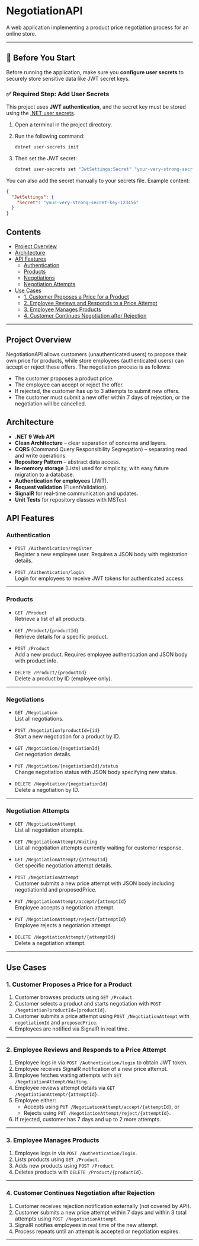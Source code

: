 # NegotiationAPI

A web application implementing a product price negotiation process for an online store.

---

## 📌 Before You Start

Before running the application, make sure you **configure user secrets** to securely store sensitive data like JWT secret keys.

### ✅ Required Step: Add User Secrets

This project uses **JWT authentication**, and the secret key must be stored using the [.NET user secrets](https://learn.microsoft.com/en-us/aspnet/core/security/app-secrets).

1. Open a terminal in the project directory.
2. Run the following command:

   ```bash
   dotnet user-secrets init
3. Then set the JWT secret:
   ```bash
   dotnet user-secrets set "JwtSettings:Secret" "your-very-strong-secret-key-123456"
   
You can also add the secret manually to your secrets file. Example content:

  ```json
  {
    "JwtSettings": {
      "Secret": "your-very-strong-secret-key-123456"
    }
  }
```
## Contents

- [Project Overview](#project-overview)
- [Architecture](#architecture)
- [API Features](#api-features)
  - [Authentication](#authentication)
  - [Products](#products)
  - [Negotiations](#negotiations)
  - [Negotiation Attempts](#negotiation-attempts)
- [Use Cases](#use-cases)
  - [1. Customer Proposes a Price for a Product](#1-customer-proposes-a-price-for-a-product)
  - [2. Employee Reviews and Responds to a Price Attempt](#2-employee-reviews-and-responds-to-a-price-attempt)
  - [3. Employee Manages Products](#3-employee-manages-products)
  - [4. Customer Continues Negotiation after Rejection](#4-customer-continues-negotiation-after-rejection)

---

## Project Overview

NegotiationAPI allows customers (unauthenticated users) to propose their own price for products, while store employees (authenticated users) can accept or reject these offers. The negotiation process is as follows:

- The customer proposes a product price.
- The employee can accept or reject the offer.
- If rejected, the customer has up to 3 attempts to submit new offers.
- The customer must submit a new offer within 7 days of rejection, or the negotiation will be cancelled.

## Architecture

- **.NET 9 Web API**
- **Clean Architecture** – clear separation of concerns and layers.
- **CQRS** (Command Query Responsibility Segregation) – separating read and write operations.
- **Repository Pattern** – abstract data access.
- **In-memory storage** (Lists) used for simplicity, with easy future migration to a database.
- **Authentication for employees** (JWT).
- **Request validation** (FluentValidation).
- **SignalR** for real-time communication and updates.
- **Unit Tests** for repository classes with MSTest

## API Features

### Authentication

- `POST /Authentication/register`  
  Register a new employee user. Requires a JSON body with registration details.

- `POST /Authentication/login`  
  Login for employees to receive JWT tokens for authenticated access.

---

### Products

- `GET /Product`  
  Retrieve a list of all products.

- `GET /Product/{productId}`  
  Retrieve details for a specific product.

- `POST /Product`  
  Add a new product. Requires employee authentication and JSON body with product info.

- `DELETE /Product/{productId}`  
  Delete a product by ID (employee only).

---

### Negotiations

- `GET /Negotiation`  
  List all negotiations.

- `POST /Negotiation?productId={id}`  
  Start a new negotiation for a product by ID.

- `GET /Negotiation/{negotiationId}`  
  Get negotiation details.

- `PUT /Negotiation/{negotiationId}/status`  
  Change negotiation status with JSON body specifying new status.

- `DELETE /Negotiation/{negotiationId}`  
  Delete a negotiation by ID.

---

### Negotiation Attempts

- `GET /NegotiationAttempt`  
  List all negotiation attempts.

- `GET /NegotiationAttempt/Waiting`  
  List all negotiation attempts currently waiting for customer response.

- `GET /NegotiationAttempt/{attemptId}`  
  Get specific negotiation attempt details.

- `POST /NegotiationAttempt`  
  Customer submits a new price attempt with JSON body including negotiationId and proposedPrice.

- `PUT /NegotiationAttempt/accept/{attemptId}`  
  Employee accepts a negotiation attempt.

- `PUT /NegotiationAttempt/reject/{attemptId}`  
  Employee rejects a negotiation attempt.

- `DELETE /NegotiationAttempt/{attemptId}`  
  Delete a negotiation attempt.

---

## Use Cases

### 1. Customer Proposes a Price for a Product

1. Customer browses products using `GET /Product`.
2. Customer selects a product and starts negotiation with `POST /Negotiation?productId={productId}`.
3. Customer submits a price attempt using `POST /NegotiationAttempt` with `negotiationId` and `proposedPrice`.
4. Employees are notified via SignalR in real time.

---

### 2. Employee Reviews and Responds to a Price Attempt

1. Employee logs in via `POST /Authentication/login` to obtain JWT token.
2. Employee receives SignalR notification of a new price attempt.
3. Employee fetches waiting attempts with `GET /NegotiationAttempt/Waiting`.
4. Employee reviews attempt details via `GET /NegotiationAttempt/{attemptId}`.
5. Employee either:
   - Accepts using `PUT /NegotiationAttempt/accept/{attemptId}`, or
   - Rejects using `PUT /NegotiationAttempt/reject/{attemptId}`.
6. If rejected, customer has 7 days and up to 2 more attempts.

---

### 3. Employee Manages Products

1. Employee logs in via `POST /Authentication/login`.
2. Lists products using `GET /Product`.
3. Adds new products using `POST /Product`.
4. Deletes products with `DELETE /Product/{productId}`.

---

### 4. Customer Continues Negotiation after Rejection

1. Customer receives rejection notification externally (not covered by API).
2. Customer submits a new price attempt within 7 days and within 3 total attempts using `POST /NegotiationAttempt`.
3. SignalR notifies employees in real time of the new attempt.
4. Process repeats until an attempt is accepted or negotiation expires.

---
